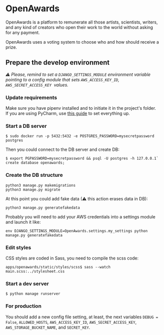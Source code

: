 # OpenAwards

OpenAwards is a platform to remunerate all those artists, scientists, writers, and any kind of
creators who open their work to the world without asking for any payment. 

OpenAwards uses a voting system to choose who and how should receive a prize.

## Prepare the develop environment

*⚠️ Please, remind to set a `DJANGO_SETTINGS_MODULE` environment variable pointing to a config
module that sets `AWS_ACCESS_KEY_ID`, `AWS_SECRET_ACCESS_KEY` ️ values.*

### Update requirements

Make sure you have pipenv installed and to initiate it in the project's folder.
If you are using PyCharm, use [this guide](href="https://www.jetbrains.com/help/pycharm/pipenv.html") to set everything up.

### Start a DB server

`$ sudo docker run -p 5432:5432 -e POSTGRES_PASSWORD=mysecretpassword postgres`

Then you could connect to the DB server and create DB:
```
$ export PGPASSWORD=mysecretpassword && psql -U postgres -h 127.0.0.1`
create database openawards;
```

### Create the DB structure
```
python3 manage.py makemigrations
python3 manage.py migrate
```

At this point you could add fake data (⚠ this action erases data in DB):
```
python3 manage.py generatefakedata
```
Probably you will need to add your AWS credentials into a settings module and launch it like:
```
env DJANGO_SETTINGS_MODULE=OpenAwards.settings.my_settings python manage.py generatefakedata
```


### Edit styles
CSS styles are coded in Sass, you need to compile the scss code:

```apps/openawards/static/styles/scss$ sass --watch main.scss:../stylesheet.css```

### Start a dev server

`$ python manage runserver`

### For production

You should add a new config file setting, at least, the next variables `DEBUG = False`, 
`ALLOWED_HOSTS`, `AWS_ACCESS_KEY_ID`, `AWS_SECRET_ACCESS_KEY`, `AWS_STORAGE_BUCKET_NAME`, 
and `SECRET_KEY`.